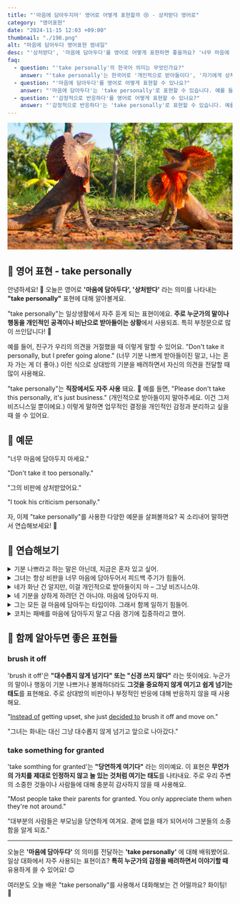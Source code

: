 ```yaml
---
title: "'마음에 담아두지마' 영어로 어떻게 표현할까 😢 - 상처받다 영어로"
category: "영어표현"
date: "2024-11-15 12:03 +09:00"
thumbnail: "./198.png"
alt: "마음에 담아두다 영어표현 썸네일"
desc: "'상처받다', '마음에 담아두다'를 영어로 어떻게 표현하면 좋을까요? '너무 마음에 담아두지 마세요.', '그의 비판에 상처받았어요.' 등을 영어로 표현하는 법을 배워봅시다. 다양한 예문을 통해서 연습하고 본인의 표현으로 만들어 보세요."
faq:
  - question: "'take personally'의 한국어 의미는 무엇인가요?"
    answer: "'take personally'는 한국어로 '개인적으로 받아들이다', '자기에게 상처로 느끼다', '감정적으로 반응하다' 등으로 번역될 수 있습니다."
  - question: "'마음에 담아두다'를 영어로 어떻게 표현할 수 있나요?"
    answer: "'마음에 담아두다'는 'take personally'로 표현할 수 있습니다. 예를 들어, '그의 비판을 너무 마음에 담아두지마'는 'Don't take his criticism too personally'로 말할 수 있습니다."
  - question: "'감정적으로 반응하다'를 영어로 어떻게 표현할 수 있나요?"
    answer: "'감정적으로 반응하다'는 'take personally'로 표현할 수 있습니다. 예를 들어, '그녀의 농담에 감정적으로 반응했어'는 'I took her joke personally'로 말할 수 있습니다."
---
```


![마주보고 서있는 두마리의 도마뱀](./198-1.jpg)

## 🌟 영어 표현 - take personally

안녕하세요! 👋 오늘은 영어로 **'마음에 담아두다', '상처받다'** 라는 의미를 나타내는 **"take personally"** 표현에 대해 알아볼게요.

"take personally"는 일상생활에서 자주 듣게 되는 표현이에요. **주로 누군가의 말이나 행동을 개인적인 공격이나 비난으로 받아들이는 상황**에서 사용되죠. 특히 부정문으로 많이 쓰인답니다! 🤔

예를 들어, 친구가 우리의 의견을 거절했을 때 이렇게 말할 수 있어요. "Don't take it personally, but I prefer going alone." (너무 기분 나쁘게 받아들이진 말고, 나는 혼자 가는 게 더 좋아.) 이런 식으로 상대방의 기분을 배려하면서 자신의 의견을 전달할 때 많이 사용해요.

"take personally"는 **직장에서도 자주 사용** 돼요. 🏢 예를 들면, "Please don't take this personally, it's just business." (개인적으로 받아들이지 말아주세요. 이건 그저 비즈니스일 뿐이에요.) 이렇게 말하면 업무적인 결정을 개인적인 감정과 분리하고 싶을 때 쓸 수 있어요.

<ins class="adsbygoogle"
     style="display:block"
     data-ad-client="ca-pub-1465612013356152"
     data-ad-slot="2106896038"
     data-ad-format="auto"
     data-full-width-responsive="true"></ins>

<script>
     (adsbygoogle = window.adsbygoogle || []).push({});
</script>

## 📖 예문

"너무 마음에 담아두지 마세요."

"Don't take it too personally."

"그의 비판에 상처받았어요."

"I took his criticism personally."

자, 이제 "take personally"를 사용한 다양한 예문을 살펴볼까요? 꼭 소리내어 말하면서 연습해보세요! 🚀

## 💬 연습해보기

<details>
<summary>기분 나쁘라고 하는 말은 아닌데, 지금은 혼자 있고 싶어.</summary>
<span>Don't take it personally, but I need some space right now.</span>
</details>

<details>
<summary>그녀는 항상 비판을 너무 마음에 담아두어서 피드백 주기가 힘들어.</summary>
<span>She always takes criticism so personally, it's hard to give her feedback.</span>
</details>

<details>
<summary>네가 화난 건 알지만, 이걸 개인적으로 받아들이지 마 – 그냥 비즈니스야.</summary>
<span>I know you're upset, but <a href="/blog/in-english/117.try-to/">try not to</a> take this personally – it's just business.</span>
</details>

<details>
<summary>네 기분을 상하게 하려던 건 아니야. 마음에 담아두지 마.</summary>
<span>I didn't mean to hurt your feelings. Please don't take it personally.</span>
</details>

<details>
<summary>그는 모든 걸 마음에 담아두는 타입이야. 그래서 함께 일하기 힘들어.</summary>
<span>He's the kind of guy who takes everything personally. It makes him hard to work with.</span>
</details>

<details>
<summary>코치는 패배를 마음에 담아두지 말고 다음 경기에 집중하라고 했어.</summary>
<span>The coach told us not to take the loss personally and to focus on the next game.</span>
</details>

## 🤝 함께 알아두면 좋은 표현들

### brush it off

'brush it off'은 **"대수롭지 않게 넘기다" 또는 "신경 쓰지 않다"** 라는 뜻이에요. 누군가의 말이나 행동이 기분 나쁘거나 불쾌하더라도 **그것을 중요하지 않게 여기고 쉽게 넘기는 태도**를 표현해요. 주로 상대방의 비판이나 부정적인 반응에 대해 반응하지 않을 때 사용해요.

"[Instead of](/blog/in-english/169.instead-of/) getting upset, she just [decided to](/blog/in-english/062.decide-to/) brush it off and move on."

"그녀는 화내는 대신 그냥 대수롭지 않게 넘기고 앞으로 나아갔다."

### take something for granted

'take somthing for granted'는 **"당연하게 여기다"** 라는 의미예요. 이 표현은 **무언가의 가치를 제대로 인정하지 않고 늘 있는 것처럼 여기는 태도**를 나타내요. 주로 우리 주변의 소중한 것들이나 사람들에 대해 충분히 감사하지 않을 때 사용해요.

"Most people take their parents for granted. You only appreciate them when they're not around."

"대부분의 사람들은 부모님을 당연하게 여겨요. 곁에 없을 때가 되어서야 그분들의 소중함을 알게 되죠."

---

오늘은 **'마음에 담아두다'** 의 의미를 전달하는 **'take personally'** 에 대해 배워봤어요. 일상 대화에서 자주 사용되는 표현이죠? **특히 누군가의 감정을 배려하면서 이야기할 때** 유용하게 쓸 수 있어요! 😊

여러분도 오늘 배운 "take personally"를 사용해서 대화해보는 건 어떨까요? 화이팅! 💪
